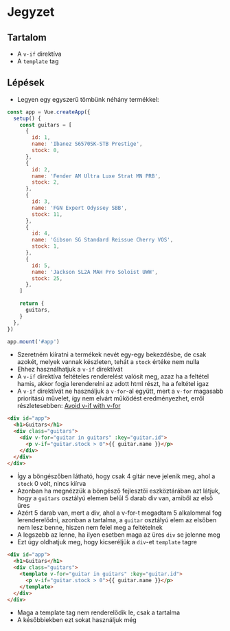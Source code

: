 # Jegyzet

## Tartalom

- A `v-if` direktíva
- A `template` tag

## Lépések

- Legyen egy egyszerű tömbünk néhány termékkel:

```js
const app = Vue.createApp({
  setup() {
    const guitars = [
      {
        id: 1,
        name: 'Ibanez S6570SK-STB Prestige',
        stock: 0,
      },
      {
        id: 2,
        name: 'Fender AM Ultra Luxe Strat MN PRB',
        stock: 2,
      },
      {
        id: 3,
        name: 'FGN Expert Odyssey SBB',
        stock: 11,
      },
      {
        id: 4,
        name: 'Gibson SG Standard Reissue Cherry VOS',
        stock: 1,
      },
      {
        id: 5,
        name: 'Jackson SL2A MAH Pro Soloist UWH',
        stock: 25,
      },
    ]

    return {
      guitars,
    }
  },
})

app.mount('#app')
```

- Szeretném kiíratni a termékek nevét egy-egy bekezdésbe, de csak azokét, melyek vannak készleten, tehát a `stock` értéke nem nulla
- Ehhez használhatjuk a `v-if` direktívát
- A `v-if` direktíva feltételes renderelést valósít meg, azaz ha a feltétel hamis, akkor fogja lerenderelni az adott html részt, ha a feltétel igaz
- A `v-if` direktívát ne használjuk a `v-for`-al együtt, mert a `v-for` magasabb prioritású művelet, így nem elvárt működést eredményezhet, erről részletesebben: [Avoid v-if with v-for](https://vuejs.org/style-guide/rules-essential.html#avoid-v-if-with-v-for)

```html
<div id="app">
  <h1>Guitars</h1>
  <div class="guitars">
    <div v-for="guitar in guitars" :key="guitar.id">
      <p v-if="guitar.stock > 0">{{ guitar.name }}</p>
    </div>
  </div>
</div>
```

- Így a böngészőben látható, hogy csak 4 gitár neve jelenik meg, ahol a `stock` 0 volt, nincs kiírva
- Azonban ha megnézzük a böngésző fejlesztői eszköztárában azt látjuk, hogy a `guitars` osztályú elemen belül 5 darab div van, amiből az első üres
- Azért 5 darab van, mert a div, ahol a v-for-t megadtam 5 alkalommal fog lerenderelődni, azonban a tartalma, a `guitar` osztályú elem az elsőben nem lesz benne, hiszen nem felel meg a feltételnek
- A legszebb az lenne, ha ilyen esetben maga az üres `div` se jelenne meg
- Ezt úgy oldhatjuk meg, hogy kicseréljük a `div`-et `template` tagre

```html
<div id="app">
  <h1>Guitars</h1>
  <div class="guitars">
    <template v-for="guitar in guitars" :key="guitar.id">
      <p v-if="guitar.stock > 0">{{ guitar.name }}</p>
    </template>
  </div>
</div>
```

- Maga a template tag nem renderelődik le, csak a tartalma
- A későbbiekben ezt sokat használjuk még
